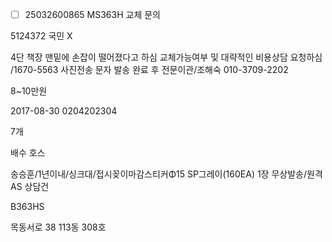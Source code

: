 - [ ] 25032600865 MS363H 교체 문의


5124372 국민 X 



4단 책장 맨밑에 손잡이 떨어졌다고 하심 교체가능여부 및 대략적인 비용상담 요청하심 /1670-5563 사진전송 문자 발송 완료 후 전문이관/조해숙 010-3709-2202


8~10만원

2017-08-30
0204202304


7개 


배수 호스 



송승훈/1년이내/싱크대/접시꽂이마감스티커Φ15 SP그레이(160EA) 1장 무상발송/원격 AS 상담건


B363HS


목동서로 38 113동 308호
